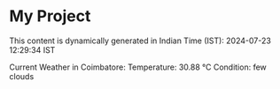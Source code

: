 # My Project

This content is dynamically generated in Indian Time (IST): 2024-07-23 12:29:34 IST


Current Weather in Coimbatore:
Temperature: 30.88 °C
Condition: few clouds
